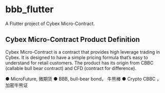 # bbb_flutter

A Flutter project of Cybex Micro-Contract.

## Cybex Micro-Contract Product Definition

Cybex Micro-Contract is a contract that provides high leverage trading in Cybex. It is designed to have a simple pricing formula that’s easy to understand for retail customers. The product has its origin from CBBC (callable bull bear contract) and CFD (contract for difference).

● MicroFuture, 微期货
● BBB, bull-bear bond， 牛熊棒
● Crypto CBBC ， 加密牛熊证
